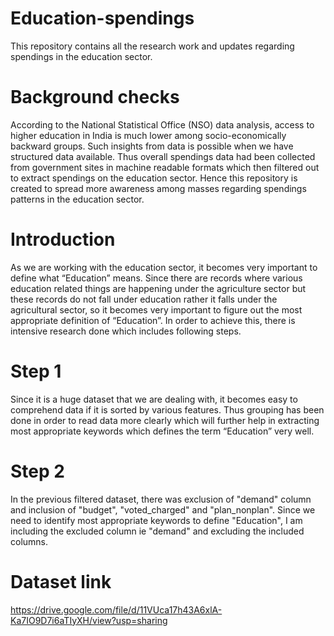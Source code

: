 # Education-spendings
This repository contains all the research work and updates regarding spendings in the education sector. 

# Background checks
According to the National Statistical Office (NSO) data analysis, access to higher education in India is much lower among socio-economically backward groups. Such insights from data is possible when we have structured data available. Thus overall spendings data had been collected from government sites in machine readable formats which then filtered out to extract spendings on the education sector. Hence this repository is created to spread more awareness among masses regarding  spendings patterns in the education sector. 

# Introduction
As we are working with the education sector, it becomes very important to define what “Education” means. Since there are records where various education related things are happening under the agriculture sector but these records do not fall under education rather it falls under the agricultural sector, so it becomes very important to figure out the most appropriate definition of “Education”. In order to achieve this, there is intensive research done which includes following steps.

# Step 1
Since it is a huge dataset that we are dealing with, it becomes easy to comprehend data if it is sorted by various features. Thus grouping has been done in order to read data more clearly which will further help in extracting most appropriate keywords which defines the term “Education” very well. 

# Step 2
In the previous filtered dataset, there was exclusion of "demand" column and inclusion of "budget", "voted_charged" and "plan_nonplan". Since we need to identify most appropriate keywords to define "Education", I am including the excluded column ie "demand" and excluding the included columns. 

# Dataset link
https://drive.google.com/file/d/11VUca17h43A6xlA-Ka7IO9D7i6aTIyXH/view?usp=sharing
